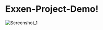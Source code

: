 # Exxen-Project-Demo!
![Screenshot_1](https://user-images.githubusercontent.com/92310139/205214201-8c96c0c9-d20b-41d7-a546-0d7a6c861757.png)

